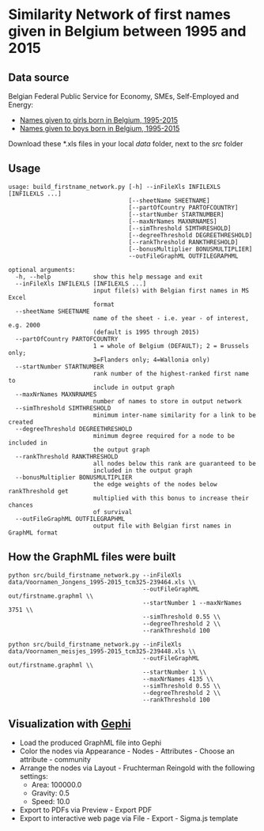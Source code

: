 # Similarity Network of first names given in Belgium between 1995 and 2015

## Data source

Belgian Federal Public Service for Economy, SMEs, Self-Employed and Energy:

- [Names given to girls born in Belgium, 1995-2015](http://statbel.fgov.be/nl/binaries/Voornamen_meisjes_1995-2015_tcm325-239448.xls)
- [Names given to boys born in Belgium, 1995-2015](http://statbel.fgov.be/nl/binaries/Voornamen_Jongens_1995-2015_tcm325-239464.xls)

Download these *.xls files in your local _data_ folder, next to the _src_ folder

## Usage

    usage: build_firstname_network.py [-h] --inFileXls INFILEXLS [INFILEXLS ...]
                                      [--sheetName SHEETNAME]
                                      [--partOfCountry PARTOFCOUNTRY]
                                      [--startNumber STARTNUMBER]
                                      [--maxNrNames MAXNRNAMES]
                                      [--simThreshold SIMTHRESHOLD]
                                      [--degreeThreshold DEGREETHRESHOLD]
                                      [--rankThreshold RANKTHRESHOLD]
                                      [--bonusMultiplier BONUSMULTIPLIER]
                                      --outFileGraphML OUTFILEGRAPHML

    optional arguments:
      -h, --help            show this help message and exit
      --inFileXls INFILEXLS [INFILEXLS ...]
                            input file(s) with Belgian first names in MS Excel
                            format
      --sheetName SHEETNAME
                            name of the sheet - i.e. year - of interest, e.g. 2000
                            (default is 1995 through 2015)
      --partOfCountry PARTOFCOUNTRY
                            1 = whole of Belgium (DEFAULT); 2 = Brussels only;
                            3=Flanders only; 4=Wallonia only)
      --startNumber STARTNUMBER
                            rank number of the highest-ranked first name to
                            include in output graph
      --maxNrNames MAXNRNAMES
                            number of names to store in output network
      --simThreshold SIMTHRESHOLD
                            minimum inter-name similarity for a link to be created
      --degreeThreshold DEGREETHRESHOLD
                            minimum degree required for a node to be included in
                            the output graph
      --rankThreshold RANKTHRESHOLD
                            all nodes below this rank are guaranteed to be
                            included in the output graph
      --bonusMultiplier BONUSMULTIPLIER
                            the edge weights of the nodes below rankThreshold get
                            multiplied with this bonus to increase their chances
                            of survival
      --outFileGraphML OUTFILEGRAPHML
                            output file with Belgian first names in GraphML format
    

## How the GraphML files were built

    python src/build_firstname_network.py --inFileXls data/Voornamen_Jongens_1995-2015_tcm325-239464.xls \\
                                          --outFileGraphML out/firstname.graphml \\
                                          --startNumber 1 --maxNrNames 3751 \\
                                          --simThreshold 0.55 \\
                                          --degreeThreshold 2 \\
                                          --rankThreshold 100

    python src/build_firstname_network.py --inFileXls data/Voornamen_meisjes_1995-2015_tcm325-239448.xls \\
                                          --outFileGraphML out/firstname.graphml \\
                                          --startNumber 1 \\
                                          --maxNrNames 4135 \\
                                          --simThreshold 0.55 \\
                                          --degreeThreshold 2 \\
                                          --rankThreshold 100

## Visualization with [Gephi](https://gephi.org)

- Load the produced GraphML file into Gephi
- Color the nodes via Appearance - Nodes - Attributes - Choose an attribute - community
- Arrange the nodes via Layout - Fruchterman Reingold with the following settings:
  - Area: 100000.0
  - Gravity: 0.5
  - Speed: 10.0
- Export to PDFs via Preview - Export PDF
- Export to interactive web page via File - Export - Sigma.js template
